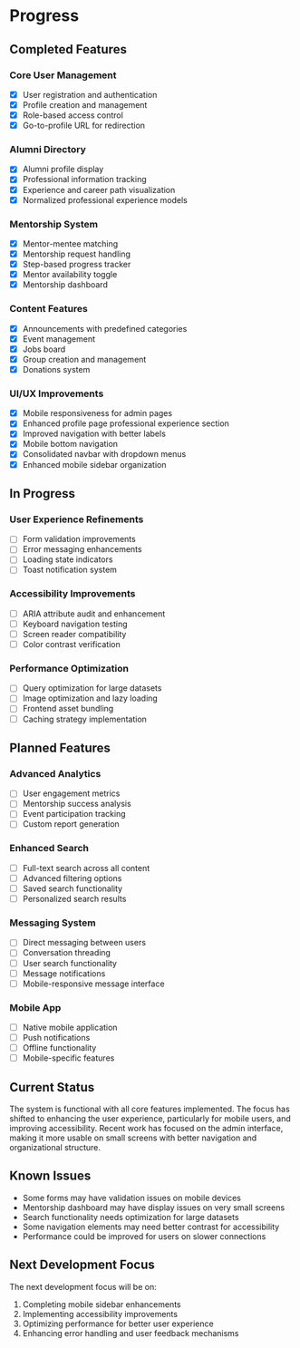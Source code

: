 # Progress

## Completed Features

### Core User Management
- [x] User registration and authentication
- [x] Profile creation and management
- [x] Role-based access control
- [x] Go-to-profile URL for redirection

### Alumni Directory
- [x] Alumni profile display
- [x] Professional information tracking
- [x] Experience and career path visualization
- [x] Normalized professional experience models

### Mentorship System
- [x] Mentor-mentee matching
- [x] Mentorship request handling
- [x] Step-based progress tracker
- [x] Mentor availability toggle
- [x] Mentorship dashboard

### Content Features
- [x] Announcements with predefined categories
- [x] Event management
- [x] Jobs board
- [x] Group creation and management
- [x] Donations system

### UI/UX Improvements
- [x] Mobile responsiveness for admin pages
- [x] Enhanced profile page professional experience section
- [x] Improved navigation with better labels
- [x] Mobile bottom navigation
- [x] Consolidated navbar with dropdown menus
- [x] Enhanced mobile sidebar organization

## In Progress

### User Experience Refinements
- [ ] Form validation improvements
- [ ] Error messaging enhancements
- [ ] Loading state indicators
- [ ] Toast notification system

### Accessibility Improvements
- [ ] ARIA attribute audit and enhancement
- [ ] Keyboard navigation testing
- [ ] Screen reader compatibility
- [ ] Color contrast verification

### Performance Optimization
- [ ] Query optimization for large datasets
- [ ] Image optimization and lazy loading
- [ ] Frontend asset bundling
- [ ] Caching strategy implementation

## Planned Features

### Advanced Analytics
- [ ] User engagement metrics
- [ ] Mentorship success analysis
- [ ] Event participation tracking
- [ ] Custom report generation

### Enhanced Search
- [ ] Full-text search across all content
- [ ] Advanced filtering options
- [ ] Saved search functionality
- [ ] Personalized search results

### Messaging System
- [ ] Direct messaging between users
- [ ] Conversation threading
- [ ] User search functionality
- [ ] Message notifications
- [ ] Mobile-responsive message interface

### Mobile App
- [ ] Native mobile application
- [ ] Push notifications
- [ ] Offline functionality
- [ ] Mobile-specific features

## Current Status
The system is functional with all core features implemented. The focus has shifted to enhancing the user experience, particularly for mobile users, and improving accessibility. Recent work has focused on the admin interface, making it more usable on small screens with better navigation and organizational structure.

## Known Issues
- Some forms may have validation issues on mobile devices
- Mentorship dashboard may have display issues on very small screens
- Search functionality needs optimization for large datasets
- Some navigation elements may need better contrast for accessibility
- Performance could be improved for users on slower connections

## Next Development Focus
The next development focus will be on:
1. Completing mobile sidebar enhancements
2. Implementing accessibility improvements
3. Optimizing performance for better user experience
4. Enhancing error handling and user feedback mechanisms 